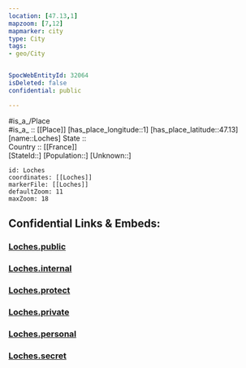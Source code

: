 ```yaml
---
location: [47.13,1] 
mapzoom: [7,12] 
mapmarker: city 
type: City
tags:
- geo/City


SpocWebEntityId: 32064
isDeleted: false
confidential: public

---
```

#is_a_/Place  
#is_a_ :: [[Place]] 
[has_place_longitude::1] 
[has_place_latitude::47.13] 
[name::Loches] 
State ::  
Country :: [[France]]  
[StateId::] 
[Population::] 
[Unknown::] 


```leaflet
id: Loches
coordinates: [[Loches]] 
markerFile: [[Loches]] 
defaultZoom: 11 
maxZoom: 18
```


## Confidential Links & Embeds: 

### [Loches.public](/_public/\Earth\Continent\Europe\Europe~West\France\regions~France\Val_de_Loire\departments~Val_de_Loire\Indre-et-Loire\communes~Indre-et-Loire\Loches\cities~LochesLoches.public.md) 

### [Loches.internal](/_internal/\Earth\Continent\Europe\Europe~West\France\regions~France\Val_de_Loire\departments~Val_de_Loire\Indre-et-Loire\communes~Indre-et-Loire\Loches\cities~LochesLoches.internal.md) 

### [Loches.protect](/_protect/\Earth\Continent\Europe\Europe~West\France\regions~France\Val_de_Loire\departments~Val_de_Loire\Indre-et-Loire\communes~Indre-et-Loire\Loches\cities~LochesLoches.protect.md) 

### [Loches.private](/_private/\Earth\Continent\Europe\Europe~West\France\regions~France\Val_de_Loire\departments~Val_de_Loire\Indre-et-Loire\communes~Indre-et-Loire\Loches\cities~LochesLoches.private.md) 

### [Loches.personal](/_personal/\Earth\Continent\Europe\Europe~West\France\regions~France\Val_de_Loire\departments~Val_de_Loire\Indre-et-Loire\communes~Indre-et-Loire\Loches\cities~LochesLoches.personal.md) 

### [Loches.secret](/_secret/\Earth\Continent\Europe\Europe~West\France\regions~France\Val_de_Loire\departments~Val_de_Loire\Indre-et-Loire\communes~Indre-et-Loire\Loches\cities~LochesLoches.secret.md)

